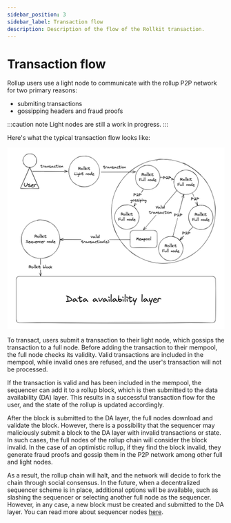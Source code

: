 ```yaml
---
sidebar_position: 3
sidebar_label: Transaction flow
description: Description of the flow of the Rollkit transaction.
---
```


# Transaction flow

Rollup users use a light node to communicate with the rollup P2P network for two primary reasons:

- submiting transactions
- gossipping headers and fraud proofs

:::caution note
Light nodes are still a work in progress.
:::

Here's what the typical transaction flow looks like:

![tx-flow](../static/img/t-flow/transaction-flow.png)

To transact, users submit a transaction to their light node, which gossips the transaction to a full node. Before adding the transaction to their mempool, the full node checks its validity. Valid transactions are included in the mempool, while invalid ones are refused, and the user's transaction will not be processed.

If the transaction is valid and has been included in the mempool, the sequencer can add it to a rollup block, which is then submitted to the data availability (DA) layer. This results in a successful transaction flow for the user, and the state of the rollup is updated accordingly.

After the block is submitted to the DA layer, the full nodes download and validate the block.
However, there is a possibility that the sequencer may maliciously submit a block to the DA layer with invalid transactions or state. In such cases, the full nodes of the rollup chain will consider the block invalid. In the case of an optimistic rollup, if they find the block invalid, they generate fraud proofs and gossip them in the P2P network among other full and light nodes.

As a result, the rollup chain will halt, and the network will decide to fork the chain through social consensus. In the future, when a decentralized sequencer scheme is in place, additional options will be available, such as slashing the sequencer or selecting another full node as the sequencer. However, in any case, a new block must be created and submitted to the DA layer. You can read more about sequencer nodes [here](./rollkit-stack.md#sequencer-node).
